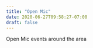 ```yaml
---
title: "Open Mic"
date: 2020-06-27T09:58:27-07:00
draft: false
---
```


Open Mic events around the area
